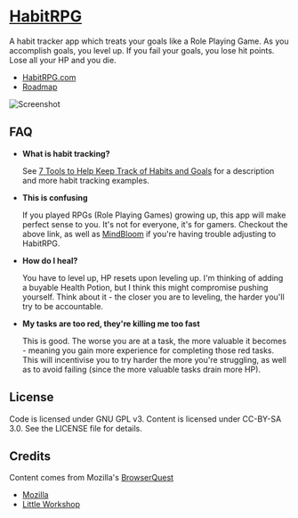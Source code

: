 [HabitRPG](http://habitrpg.com)
============

A habit tracker app which treats your goals like a Role Playing Game. As you accomplish goals, you level up. If you fail your goals, you lose hit points. Lose all your HP and you die.

* [HabitRPG.com](http://198.101.220.61:3000/)
* [Roadmap](https://workflowy.com/shared/cd06313a-7c93-ae5f-ae55-e64cae0556e4/)

![Screenshot](https://img.skitch.com/20120707-daj9pp7g87yg829j61pnpwhff3.jpg "Screenshot")

FAQ
-------
* **What is habit tracking?**

  See [7 Tools to Help Keep Track of Habits and Goals](http://www.lifehack.org/articles/technology/7-tools-to-help-keep-track-of-habits-and-goals.html) for a description and more habit tracking examples.
  
* **This is confusing**

  If you played RPGs (Role Playing Games) growing up, this app will make perfect sense to you. It's not for everyone, it's for gamers. Checkout the above link, as well as [MindBloom](https://www.mindbloom.com/) if you're having trouble adjusting to HabitRPG.

* **How do I heal?**

  You have to level up, HP resets upon leveling up. I'm thinking of adding a buyable Health Potion, but I think this might compromise pushing yourself. Think about it - the closer you are to leveling, the harder you'll try to be accountable. 
  
* **My tasks are too red, they're killing me too fast**
  
  This is good. The worse you are at a task, the more valuable it becomes - meaning you gain more experience for completing those red tasks. This will incentivise you to try harder the more you're struggling, as well as to avoid failing (since the more valuable tasks drain more HP).

License
-------
Code is licensed under GNU GPL v3. Content is licensed under CC-BY-SA 3.0.
See the LICENSE file for details.


Credits
-------
Content comes from Mozilla's [BrowserQuest](http://browserquest.mozilla.org/) 

* [Mozilla](http://mozilla.org)
* [Little Workshop](http://www.littleworkshop.fr)